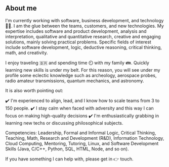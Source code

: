 ## About me

I'm currently working with software, business development, and technology 👨‍💻. I am the glue between the teams, customers, and new technologies. My expertise includes software and product development, analysis and interpretation, qualitative and quantitative research, creative and engaging solutions, mainly solving practical problems. Specific fields of interest include software development, logic, deductive reasoning, critical thinking, math, and creativity.

I enjoy traveling 🇧🇷 and spending time ⏲️ with my family 👪. Quickly learning new skills is under my belt. For this reason, you will see under my profile some eclectic knowledge such as archeology, aerospace probes, radio amateur transmissions, quantum mechanics, and astronomy.

It is also worth pointing out:

✔️ I'm experienced to align, lead, and I know how to scale teams from 3 to 150 people.
✔️ I stay calm when faced with adversity and this way I can focus on making high-quality decisions
✔️ I'm enthusiastically grabbing in learning new techs or discussing philosophical subjects.

Competencies: Leadership, Formal and Informal Logic, Critical Thinking, Teaching, Math, Research and Development (R&D), Information Technology, Cloud Computing, Mentoring, Tutoring, Linux, and Software Development Skills (Java, C/C++, Python, SQL, HTML, Node, and so on).

If you have something I can help with, please get in 👉 touch. 
